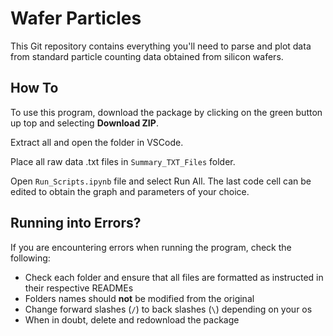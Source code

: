 # Wafer Particles
This Git repository contains everything you'll need to parse and plot data from standard particle counting data obtained from silicon wafers.

## How To
To use this program, download the package by clicking on the green button up top and selecting **Download ZIP**.

Extract all and open the folder in VSCode.

Place all raw data .txt files in `Summary_TXT_Files` folder.

Open `Run_Scripts.ipynb` file and select Run All. The last code cell can be edited to obtain the graph and parameters of your choice.

## Running into Errors?
If you are encountering errors when running the program, check the following:

* Check each folder and ensure that all files are formatted as instructed in their respective READMEs
* Folders names should **not** be modified from the original
* Change forward slashes (`/`) to back slashes (`\`) depending on your os
* When in doubt, delete and redownload the package
